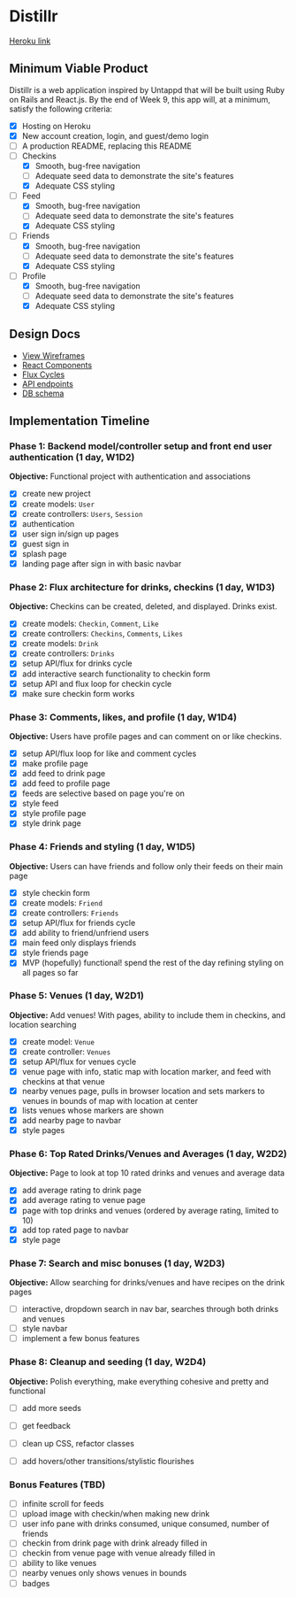 # Distillr

[Heroku link][heroku]

[heroku]: http://distillr-app.herokuapp.com

## Minimum Viable Product

Distillr is a web application inspired by Untappd that will be built using Ruby on Rails and React.js. By the end of Week 9, this app will, at a minimum, satisfy the following criteria:

- [x] Hosting on Heroku
- [x] New account creation, login, and guest/demo login
- [ ] A production README, replacing this README
- [ ] Checkins
  - [x] Smooth, bug-free navigation
  - [ ] Adequate seed data to demonstrate the site's features
  - [x] Adequate CSS styling
- [ ] Feed
  - [x] Smooth, bug-free navigation
  - [ ] Adequate seed data to demonstrate the site's features
  - [x] Adequate CSS styling
- [ ] Friends
  - [x] Smooth, bug-free navigation
  - [ ] Adequate seed data to demonstrate the site's features
  - [x] Adequate CSS styling
- [ ] Profile
  - [x] Smooth, bug-free navigation
  - [ ] Adequate seed data to demonstrate the site's features
  - [x] Adequate CSS styling

## Design Docs
* [View Wireframes][views]
* [React Components][components]
* [Flux Cycles][flux-cycles]
* [API endpoints][api-endpoints]
* [DB schema][schema]

[views]: docs/views.md
[components]: docs/components.md
[flux-cycles]: docs/flux-cycles.md
[api-endpoints]: docs/api-endpoints.md
[schema]: docs/schema.md

## Implementation Timeline

### Phase 1: Backend model/controller setup and front end user authentication (1 day, W1D2)

**Objective:** Functional project with authentication and associations

- [x] create new project
- [x] create models: `User`
- [x] create controllers: `Users`, `Session`
- [x] authentication
- [x] user sign in/sign up pages
- [x] guest sign in
- [x] splash page
- [x] landing page after sign in with basic navbar

### Phase 2: Flux architecture for drinks, checkins (1 day, W1D3)

**Objective:** Checkins can be created, deleted, and displayed. Drinks exist.

- [x] create models: `Checkin`, `Comment`, `Like`
- [x] create controllers: `Checkins`, `Comments`, `Likes`
- [x] create models: `Drink`
- [x] create controllers: `Drinks`
- [x] setup API/flux for drinks cycle
- [x] add interactive search functionality to checkin form
- [x] setup API and flux loop for checkin cycle
- [x] make sure checkin form works

### Phase 3: Comments, likes, and profile (1 day, W1D4)

**Objective:** Users have profile pages and can comment on or like checkins.

- [x] setup API/flux loop for like and comment cycles
- [x] make profile page
- [x] add feed to drink page
- [x] add feed to profile page
- [x] feeds are selective based on page you're on
- [x] style feed
- [x] style profile page
- [x] style drink page

### Phase 4: Friends and styling (1 day, W1D5)

**Objective:** Users can have friends and follow only their feeds on their main page

- [x] style checkin form
- [x] create models: `Friend`
- [x] create controllers: `Friends`
- [x] setup API/flux for friends cycle
- [x] add ability to friend/unfriend users
- [x] main feed only displays friends
- [x] style friends page
- [x] MVP (hopefully) functional! spend the rest of the day refining styling on all pages so far

### Phase 5: Venues (1 day, W2D1)

**Objective:** Add venues! With pages, ability to include them in checkins, and location searching

- [x] create model: `Venue`
- [x] create controller: `Venues`
- [x] setup API/flux for venues cycle
- [x] venue page with info, static map with location marker, and feed with checkins at that venue
- [x] nearby venues page, pulls in browser location and sets markers to venues in bounds of map with location at center
- [x] lists venues whose markers are shown
- [x] add nearby page to navbar
- [x] style pages

### Phase 6: Top Rated Drinks/Venues and Averages (1 day, W2D2)

**Objective:** Page to look at top 10 rated drinks and venues and average data

- [x] add average rating to drink page
- [x] add average rating to venue page
- [x] page with top drinks and venues (ordered by average rating, limited to 10)
- [x] add top rated page to navbar
- [x] style page

### Phase 7: Search and misc bonuses (1 day, W2D3)

**Objective:** Allow searching for drinks/venues and have recipes on the drink pages

- [ ] interactive, dropdown search in nav bar, searches through both drinks and venues
- [ ] style navbar
- [ ] implement a few bonus features

### Phase 8: Cleanup and seeding (1 day, W2D4)

**Objective:** Polish everything, make everything cohesive and pretty and functional

- [ ] add more seeds
- [ ] get feedback
- [ ] clean up CSS, refactor classes
- [ ] add hovers/other transitions/stylistic flourishes


### Bonus Features (TBD)
- [ ] infinite scroll for feeds
- [ ] upload image with checkin/when making new drink
- [ ] user info pane with drinks consumed, unique consumed, number of friends
- [ ] checkin from drink page with drink already filled in
- [ ] checkin from venue page with venue already filled in
- [ ] ability to like venues
- [ ] nearby venues only shows venues in bounds
- [ ] badges
